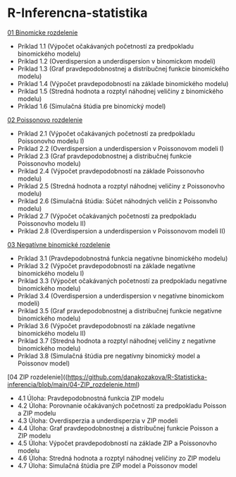 # R-Inferencna-statistika
[01 Binomicke rozdelenie](https://github.com/danakozakova/R-Statisticka-inferencia/blob/main/01-Binomicke-rozdelenie.R)
- Príklad 1.1 (Výpočet očakávaných početností za predpokladu binomického modelu)
- Príklad 1.2 (Overdispersion a underdispersion v binomickom modeli)
- Príklad 1.3 (Graf pravdepodobnostnej a distribučnej funkcie binomického modelu)
- Príklad 1.4 (Výpočet pravdepodobností na základe binomického modelu)
- Príklad 1.5 (Stredná hodnota a rozptyl náhodnej veličiny z binomického modelu)
- Príklad 1.6 (Simulačná štúdia pre binomický model)

[02 Poissonovo rozdelenie](https://github.com/danakozakova/R-Statisticka-inferencia/blob/main/02-Poissonovo-rozdelenie.R)
- Príklad 2.1 (Výpočet očakávaných početností za predpokladu Poissonovho modelu I)
- Príklad 2.2 (Overdispersion a underdispersion v Poissonovom modeli I)
- Príklad 2.3 (Graf pravdepodobnostnej a distribučnej funkcie Poissonovho modelu)
- Príklad 2.4 (Výpočet pravdepodobností na základe Poissonovho modelu)
- Príklad 2.5 (Stredná hodnota a rozptyl náhodnej veličiny z Poissonovho modelu)
- Príklad 2.6 (Simulačná štúdia: Súčet náhodných veličín z Poissonvho modelu)
- Príklad 2.7 (Výpočet očakávaných početností za predpokladu Poissonovho modelu II)
- Príklad 2.8 (Overdispersion a underdispersion v Poissonovom modeli II)

[03 Negatívne binomické rozdelenie](https://github.com/danakozakova/R-Statisticka-inferencia/blob/main/03-Negativne-binomicke-rozdelenie.R)
- Príklad 3.1 (Pravdepodobnostná funkcia negatívne binomického modelu)
- Príklad 3.2 (Výpočet pravdepodobností na základe negatívne binomického modelu I)
- Príklad 3.3 (Výpočet očakávaných početností za predpokladu negatívne binomického modelu)
- Príklad 3.4 (Overdispersion a underdispersion v negatívne binomickom modeli)
- Príklad 3.5 (Graf pravdepodobnostnej a distribučnej funkcie negatívne binomického modelu)
- Príklad 3.6 (Výpočet pravdepodobností na základe negatívne binomického modelu II)
- Príklad 3.7 (Stredná hodnota a rozptyl náhodnej veličiny z negatívne binomického modelu)
- Príklad 3.8 (Simulačná štúdia pre negatívny binomický model a Poissonov model)

[04 ZIP rozdelenie]((https://github.com/danakozakova/R-Statisticka-inferencia/blob/main/04-ZIP_rozdelenie.html)
- 4.1 Úloha: Pravdepodobnostná funkcia ZIP modelu
- 4.2 Úloha: Porovnanie očakávaných početností za predpokladu Poisson a ZIP modelu
- 4.3 Úloha: Overdisperzia a underdisperzia v ZIP modeli
- 4.4 Úloha: Graf pravdepodobnostnej a distribučnej funkcie Poisson a ZIP modelu
- 4.5 Úloha: Výpočet pravdepodobností na základe ZIP a Poissonovho modelu
- 4.6 Úloha: Stredná hodnota a rozptyl náhodnej veličiny zo ZIP modelu
- 4.7 Úloha: Simulačná štúdia pre ZIP model a Poissonov model
